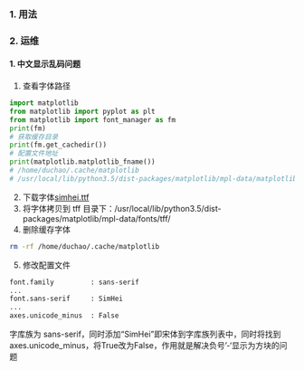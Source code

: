 ### 1. 用法

### 2. 运维
#### 1. 中文显示乱码问题
1. 查看字体路径
```py
import matplotlib
from matplotlib import pyplot as plt
from matplotlib import font_manager as fm
print(fm)
# 获取缓存目录
print(fm.get_cachedir())
# 配置文件地址
print(matplotlib.matplotlib_fname())
# /home/duchao/.cache/matplotlib
# /usr/local/lib/python3.5/dist-packages/matplotlib/mpl-data/matplotlibrc
```
2. 下载字体[simhei.ttf](http://www.font5.com.cn/font_download.php?id=151&part=1237887120)
3. 将字体拷贝到 tff 目录下：/usr/local/lib/python3.5/dist-packages/matplotlib/mpl-data/fonts/tff/
4. 删除缓存字体
```bash
rm -rf /home/duchao/.cache/matplotlib
```
5. 修改配置文件
```bash
font.family         : sans-serif 
...
font.sans-serif     : SimHei
...
axes.unicode_minus  : False
```
字库族为 sans-serif，同时添加“SimHei”即宋体到字库族列表中，同时将找到axes.unicode_minus，将True改为False，作用就是解决负号’-‘显示为方块的问题

